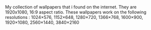 My collection of wallpapers that i found on the internet. They are 1920x1080, 16:9 aspect ratio.
These wallpapers work on the following resolutions : 1024×576, 1152×648, 1280×720, 1366×768, 1600×900, 1920×1080, 2560×1440, 3840×2160 
